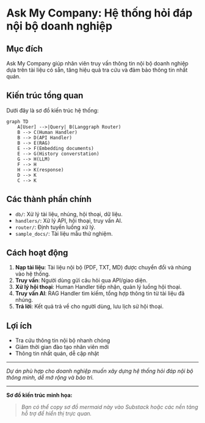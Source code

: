 # Ask My Company: Hệ thống hỏi đáp nội bộ doanh nghiệp

## Mục đích
Ask My Company giúp nhân viên truy vấn thông tin nội bộ doanh nghiệp dựa trên tài liệu có sẵn, tăng hiệu quả tra cứu và đảm bảo thông tin nhất quán.

## Kiến trúc tổng quan
Dưới đây là sơ đồ kiến trúc hệ thống:

```mermaid
graph TD
    A[User] -->|Query| B(Langgraph Router)
    B --> C(Human Handler)
    B --> D(API Handler)
    B --> E(RAG)
    E --> F(Embedding documents)
    E --> G(History converstation)
    G --> H(LLM)
    F --> H
    H --> K(response)
    D --> K
    C --> K

```


## Các thành phần chính
- `db/`: Xử lý tài liệu, nhúng, hội thoại, dữ liệu.
- `handlers/`: Xử lý API, hội thoại, truy vấn AI.
- `router/`: Định tuyến luồng xử lý.
- `sample_docs/`: Tài liệu mẫu thử nghiệm.

## Cách hoạt động
1. **Nạp tài liệu**: Tài liệu nội bộ (PDF, TXT, MD) được chuyển đổi và nhúng vào hệ thống.
2. **Truy vấn**: Người dùng gửi câu hỏi qua API/giao diện.
3. **Xử lý hội thoại**: Human Handler tiếp nhận, quản lý luồng hội thoại.
4. **Truy vấn AI**: RAG Handler tìm kiếm, tổng hợp thông tin từ tài liệu đã nhúng.
5. **Trả lời**: Kết quả trả về cho người dùng, lưu lịch sử hội thoại.

## Lợi ích
- Tra cứu thông tin nội bộ nhanh chóng
- Giảm thời gian đào tạo nhân viên mới
- Thông tin nhất quán, dễ cập nhật

---
*Dự án phù hợp cho doanh nghiệp muốn xây dựng hệ thống hỏi đáp nội bộ thông minh, dễ mở rộng và bảo trì.*

---
**Sơ đồ kiến trúc minh họa:**



> *Bạn có thể copy sơ đồ mermaid này vào Substack hoặc các nền tảng hỗ trợ để hiển thị trực quan.*
